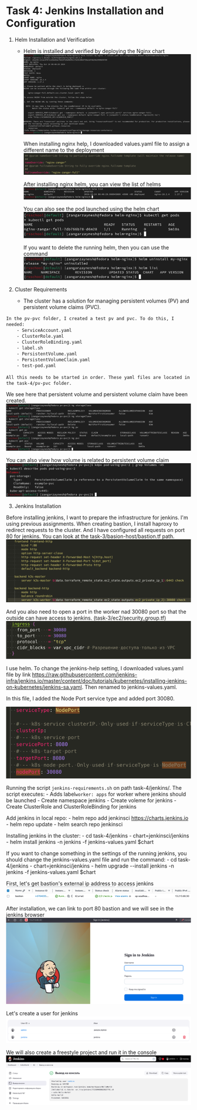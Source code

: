# Task 4: Jenkins Installation and Configuration

1. Helm Installation and Verification
    - Helm is installed and verified by deploying the Nginx chart
      ![Resource map](./helm-nginx/screens/helm-install.png)

      When installing nginx help, I downloaded values.yaml file to assign a different name to the deployment
      ![Resource map](./helm-nginx/screens/values-nameOverride.png)

      After installing nginx helm, you can view the list of helms
      ![Resource map](./helm-nginx/screens/helm-list.png)

      You can also see the pod launched using the helm chart
      ![Resource map](./helm-nginx/screens/kgpo.png)

      If you want to delete the running helm, then you can use the command
      ![Resource map](./helm-nginx/screens/helm-uninstall.png)

2. Cluster Requirements
    - The cluster has a solution for managing persistent volumes (PV) and persistent volume claims (PVC).

```
In the pv-pvc folder, I created a test pv and pvc. To do this, I needed:
    - ServiceAccount.yaml
    - ClusterRole.yaml
    - ClusterRoleBinding.yaml
    - label.sh
    - PersistentVolume.yaml
    - PersistentVolumeClaim.yaml
    - test-pod.yaml

All this needs to be started in order. These yaml files are located in the task-4/pv-pvc folder.
```

We see here that persistent volume and persistent volume claim have been created.
![Resource map](./pv-pvc/screens/sc-pv-pvc.png)

You can also view how volume is related to persistent volume claim
![Resource map](./pv-pvc/screens/pod-volumes.png)


3. Jenkins Installation

Before installing jenkins, I want to prepare the infrastructure for jenkins. I'm using previous assignments. When creating bastion, I install haproxy to redirect requests to the cluster. And I have configured all requests on port 80 for jenkins. You can look at the task-3/basion-host/bastion.tf path.
![Resource map](./jenkins/screens/haproxy-for-jenkins.png)

And you also need to open a port in the worker nad 30080 port so that the outside can have access to jenkins. (task-3/ec2/security_group.tf)
![Resource map](./jenkins/screens/sg-jenkins-30080.png)

I use helm. To change the jenkins-help setting, I downloaded values.yaml file by link https://raw.githubusercontent.com/jenkins-infra/jenkins.io/master/content/doc/tutorials/kubernetes/installing-jenkins-on-kubernetes/jenkins-sa.yaml. Then renamed to jenkins-values.yaml.

In this file, I added the Node Port service type and added port 30080.

![Resource map](./jenkins/screens/service-nodeport.png)

Running the script `jenkins-requirements.sh` on path task-4/jenkins/. The script executes:
    - Adds label`worker: apps` for worker where jenkins should be launched
    - Create namespace jenkins
    - Create voleme for jenkins
    - Create ClusterRole and ClusterRoleBinding for jenkins


Add jenkins in local repo:
    - helm repo add jenkinsci https://charts.jenkins.io
    - helm repo update
    - helm search repo jenkinsci

Installing jenkins in the cluster:
    - cd task-4/jenkins
    - chart=jenkinsci/jenkins
    - helm install jenkins -n jenkins -f jenkins-values.yaml $chart

If you want to change something in the settings of the running jenkins, you should change the jenkins-values.yaml file and run the command:
    - cd task-4/jenkins
    - chart=jenkinsci/jenkins
    - helm upgrade --install jenkins -n jenkins -f jenkins-values.yaml $chart

First, let's get bastion's external ip address to access jenkins
![Resource map](./jenkins/screens/eip-bastion.png)

After installation, we can link to port 80 bastion and we will see in the jenkins browser
![Resource map](./jenkins/screens/login-page-jenkins.png)

Let's create a user for jenkins
![Resource map](./jenkins/screens/create-user-jenkins.png)

We will also create a freestyle project and run it in the console
![Resource map](./jenkins/screens/hello-world-console.png)


